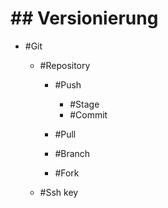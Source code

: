 # ## Versionierung 

 - #Git 

	 - #Repository 

		 - #Push 

			 - #Stage 
			 - #Commit 

		 - #Pull 
		 - #Branch 
		 - #Fork 

	 - #Ssh key 
